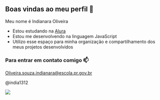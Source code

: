 ## Boas vindas ao meu perfil 💙

Meu nome é Indianara Oliveira

- Estou estudando na [Alura](https://www.alura.com.br)
- Estou me desenvolvendo na linguagem JavaScript
- Utilizo esse espaço para minha organização e compartilhamento dos meus projetos desenvolvidos

###  Para entrar em contato comigo 📫

Oliveira.souza.indianara@escola.pr.gov.br

@india1312

![](https://media1.tenor.com/m/7igJfdeR02IAAAAC/periodt-period.gif)
